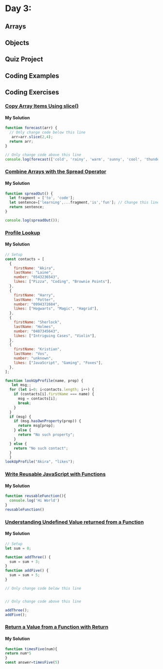 
# Day 3: 
## Arrays
## Objects
## Quiz Project


## Coding Examples




## Coding Exercises

### [Copy Array Items Using slice()](https://www.freecodecamp.org/learn/javascript-algorithms-and-data-structures/basic-data-structures/copy-array-items-using-slice)

#### My Solution


```javascript
function forecast(arr) {
  // Only change code below this line
   arr=arr.slice(2,4);
  return arr;
}

// Only change code above this line
console.log(forecast(['cold', 'rainy', 'warm', 'sunny', 'cool', 'thunderstorms']));

```

### [Combine Arrays with the Spread Operator](https://www.freecodecamp.org/learn/javascript-algorithms-and-data-structures/basic-data-structures/combine-arrays-with-the-spread-operator)

#### My Solution


```javascript
function spreadOut() {
  let fragment = ['to', 'code'];
  let sentence=['learning',...fragment,'is','fun']; // Change this line
  return sentence;
}

console.log(spreadOut());

```

### [Profile Lookup](https://www.freecodecamp.org/learn/javascript-algorithms-and-data-structures/basic-javascript/profile-lookup)

#### My Solution


```javascript
// Setup
const contacts = [
  {
    firstName: "Akira",
    lastName: "Laine",
    number: "0543236543",
    likes: ["Pizza", "Coding", "Brownie Points"],
  },
  {
    firstName: "Harry",
    lastName: "Potter",
    number: "0994372684",
    likes: ["Hogwarts", "Magic", "Hagrid"],
  },
  {
    firstName: "Sherlock",
    lastName: "Holmes",
    number: "0487345643",
    likes: ["Intriguing Cases", "Violin"],
  },
  {
    firstName: "Kristian",
    lastName: "Vos",
    number: "unknown",
    likes: ["JavaScript", "Gaming", "Foxes"],
  },
];

function lookUpProfile(name, prop) {
   let msg;; 
  for (let i=0; i<contacts.length; i++) {
    if (contacts[i].firstName === name) {
      msg = contacts[i];
      break;
    }
  }
  if (msg) {
    if (msg.hasOwnProperty(prop)) {
      return msg[prop];
    } else {
      return "No such property";
    }
  } else {
    return "No such contact";
  }
  }
lookUpProfile("Akira", "likes");

```

### [Write Reusable JavaScript with Functions](https://www.freecodecamp.org/learn/javascript-algorithms-and-data-structures/basic-javascript/write-reusable-javascript-with-functions)

#### My Solution


```javascript
function reusableFunction(){
  console.log('Hi World')
}
reusableFunction()

```

### [Understanding Undefined Value returned from a Function](https://www.freecodecamp.org/learn/javascript-algorithms-and-data-structures/basic-javascript/understanding-undefined-value-returned-from-a-function)

#### My Solution


```javascript
// Setup
let sum = 0;

function addThree() {
  sum = sum + 3;
}
function addFive() {
  sum = sum + 5;
}

// Only change code below this line


// Only change code above this line

addThree();
addFive();

```

### [Return a Value from a Function with Return](https://www.freecodecamp.org/learn/javascript-algorithms-and-data-structures/basic-javascript/return-a-value-from-a-function-with-return)

#### My Solution


```javascript
function timesFive(num){
return num*5
}
const answer=timesFive(5)

```
